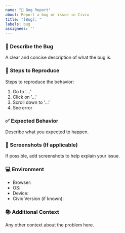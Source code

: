 ```yaml
---
name: "🐛 Bug Report"
about: Report a bug or issue in Civix
title: "[Bug]: "
labels: bug
assignees: ''
---
```


### 🐞 Describe the Bug
A clear and concise description of what the bug is.

### 🔁 Steps to Reproduce
Steps to reproduce the behavior:
1. Go to '...'
2. Click on '...'
3. Scroll down to '...'
4. See error

### ✅ Expected Behavior
Describe what you expected to happen.

### 📸 Screenshots (If applicable)
If possible, add screenshots to help explain your issue.

### 💻 Environment
- Browser:
- OS:
- Device:
- Civix Version (if known):

### 📚 Additional Context
Any other context about the problem here.
